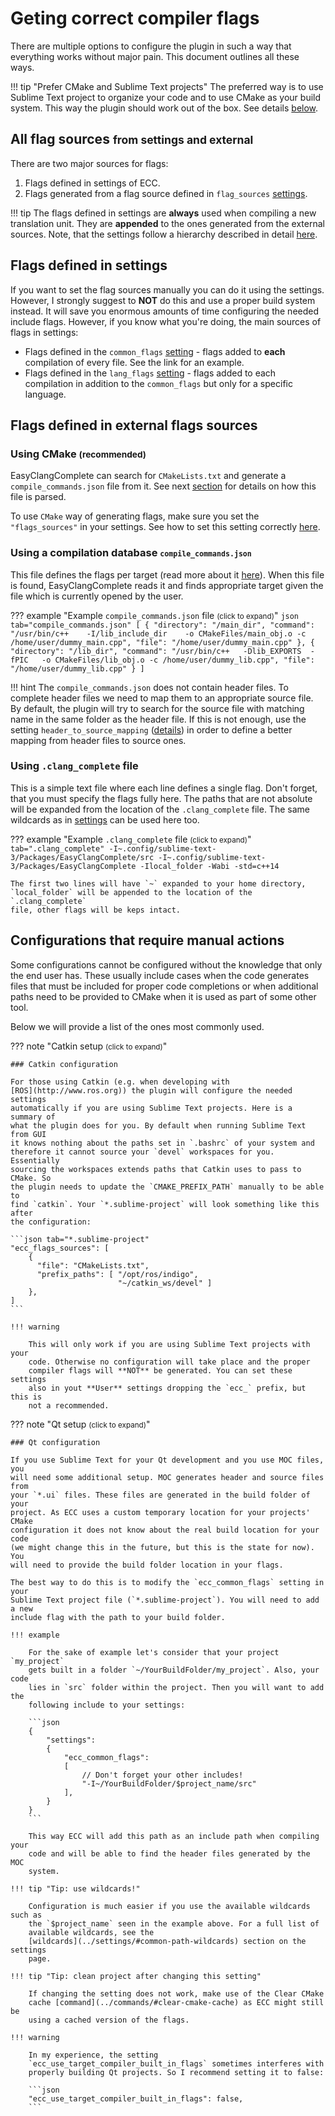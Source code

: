 # Geting correct compiler flags
There are multiple options to configure the plugin in such a way that
everything works without major pain. This document outlines all these ways.

!!! tip "Prefer CMake and Sublime Text projects"
    The preferred way is to use Sublime Text project to organize your code and to use CMake as your build system. This way the plugin should work out of the box. See details [below](#using-cmake-recommended).

## All flag sources <small>from settings and external</small>
There are two major sources for flags:

1. Flags defined in settings of ECC.
2. Flags generated from a flag source defined in `flag_sources`
   [settings](../settings/#flags_sources).

!!! tip
    The flags defined in settings are **always** used when compiling a new translation unit. They are **appended** to the ones generated from the external sources. Note, that the settings follow a hierarchy described in detail [here](../settings/#settings-hierarchy).

## Flags defined in settings
If you want to set the flag sources manually you can do it using the settings.
However, I strongly suggest to **NOT** do this and use a proper build system
instead. It will save you enormous amounts of time configuring the needed
include flags. However, if you know what you're doing, the main sources of
flags in settings:

- Flags defined in the `common_flags` [setting](../settings/#common_flags) -
  flags added to **each** compilation of every file. See the link for an
  example.
- Flags defined in the `lang_flags` [setting](../settings/#lang_flags) - flags
  added to each compilation in addition to the `common_flags` but only for a
  specific language.

## Flags defined in external flags sources

### Using CMake <small> (recommended) </small>

EasyClangComplete can search for `CMakeLists.txt` and generate a
`compile_commands.json` file from it. See next
[section](#using-a-compilation-database-compile_commandsjson) for details on
how this file is parsed.

To use `CMake` way of generating flags, make sure you set the `"flags_sources"`
in your settings. See how to set this setting correctly
[here](../settings/#flags_sources).

### Using a compilation database <small>`compile_commands.json`</small>
This file defines the flags per target (read more about it
[here](https://clang.llvm.org/docs/JSONCompilationDatabase.html)). When this
file is found, EasyClangComplete reads it and finds appropriate target given
the file which is currently opened by the user.

??? example "Example `compile_commands.json` file <small>(click to expand)</small>"
    ```json tab="compile_commands.json"
    [
        {
          "directory": "/main_dir",
          "command": "/usr/bin/c++    -I/lib_include_dir    -o CMakeFiles/main_obj.o -c /home/user/dummy_main.cpp",
          "file": "/home/user/dummy_main.cpp"
        },
        {
          "directory": "/lib_dir",
          "command": "/usr/bin/c++   -Dlib_EXPORTS  -fPIC   -o CMakeFiles/lib_obj.o -c /home/user/dummy_lib.cpp",
          "file": "/home/user/dummy_lib.cpp"
        }
    ]
    ```

!!! hint 
    The `compile_commands.json` does not contain header files. To complete
    header files we need to map them to an appropriate source file. By default,
    the plugin will try to search for the source file with matching name in the
    same folder as the header file. If this is not enough, use the setting
    `header_to_source_mapping`
    ([details](../settings/#header_to_source_mapping))
    in order to define a better mapping from header files to source ones.

### Using `.clang_complete` file
This is a simple text file where each line defines a single flag. Don't forget, that you must specify the flags fully here. The paths that are not absolute will be expanded from the location of the `.clang_complete` file. The same wildcards as in [settings](../settings/#common-path-wildcards) can be used here too.

??? example "Example `.clang_complete` file <small>(click to expand)</small>"
    ``` tab=".clang_complete"
    -I~.config/sublime-text-3/Packages/EasyClangComplete/src
    -I~.config/sublime-text-3/Packages/EasyClangComplete
    -Ilocal_folder
    -Wabi
    -std=c++14
    ```

    The first two lines will have `~` expanded to your home directory,
    `local_folder` will be appended to the location of the `.clang_complete`
    file, other flags will be keps intact.

## Configurations that require manual actions
Some configurations cannot be configured without the knowledge that only the end user has. These usually include cases when the code generates files that must be included for proper code completions or when additional paths need to be provided to CMake when it is used as part of some other tool.

Below we will provide a list of the ones most commonly used.

??? note "Catkin setup <small>(click to expand)</small>"
    
    ### Catkin configuration

    For those using Catkin (e.g. when developing with
    [ROS](http://www.ros.org)) the plugin will configure the needed settings
    automatically if you are using Sublime Text projects. Here is a summary of
    what the plugin does for you. By default when running Sublime Text from GUI
    it knows nothing about the paths set in `.bashrc` of your system and
    therefore it cannot source your `devel` workspaces for you. Essentially
    sourcing the workspaces extends paths that Catkin uses to pass to CMake. So
    the plugin needs to update the `CMAKE_PREFIX_PATH` manually to be able to
    find `catkin`. Your `*.sublime-project` will look something like this after
    the configuration:

    ```json tab="*.sublime-project"
    "ecc_flags_sources": [
        {
          "file": "CMakeLists.txt",
          "prefix_paths": [ "/opt/ros/indigo",
                            "~/catkin_ws/devel" ]
        },
    ]
    ```

    !!! warning

        This will only work if you are using Sublime Text projects with your
        code. Otherwise no configuration will take place and the proper
        compiler flags will **NOT** be generated. You can set these settings
        also in yout **User** settings dropping the `ecc_` prefix, but this is
        not a recommended.

??? note "Qt setup <small>(click to expand)</small>"
    
    ### Qt configuration

    If you use Sublime Text for your Qt development and you use MOC files, you
    will need some additional setup. MOC generates header and source files from
    your `*.ui` files. These files are generated in the build folder of your
    project. As ECC uses a custom temporary location for your projects' CMake
    configuration it does not know about the real build location for your code
    (we might change this in the future, but this is the state for now). You
    will need to provide the build folder location in your flags.

    The best way to do this is to modify the `ecc_common_flags` setting in your
    Sublime Text project file (`*.sublime-project`). You will need to add a new
    include flag with the path to your build folder.

    !!! example

        For the sake of example let's consider that your project `my_project`
        gets built in a folder `~/YourBuildFolder/my_project`. Also, your code
        lies in `src` folder within the project. Then you will want to add the
        following include to your settings:

        ```json
        {
            "settings":
            {
                "ecc_common_flags":
                [
                    // Don't forget your other includes!
                    "-I~/YourBuildFolder/$project_name/src"
                ],
            }
        }
        ```

        This way ECC will add this path as an include path when compiling your
        code and will be able to find the header files generated by the MOC
        system.

    !!! tip "Tip: use wildcards!"

        Configuration is much easier if you use the available wildcards such as
        the `$project_name` seen in the example above. For a full list of
        available wildcards, see the
        [wildcards](../settings/#common-path-wildcards) section on the settings
        page.

    !!! tip "Tip: clean project after changing this setting"

        If changing the setting does not work, make use of the Clear CMake
        cache [command](../commands/#clear-cmake-cache) as ECC might still be
        using a cached version of the flags.

    !!! warning

        In my experience, the setting
        `ecc_use_target_compiler_built_in_flags` sometimes interferes with
        properly building Qt projects. So I recommend setting it to false:
        
        ```json
        "ecc_use_target_compiler_built_in_flags": false,
        ```
